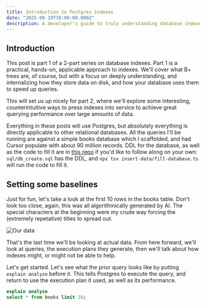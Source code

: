 ```yaml
---
title: Introduction to Postgres indexes
date: "2025-08-19T10:00:00.000Z"
description: A developer's guide to truly understanding database indexes, and how to weild them
---
```


## Introduction

This post is part 1 of a 2-part series on database indexes. Part 1 is a practical, hands-on, applicable approach to indexes. We'll cover what B+ trees are, of course, but with a focus on deeply understanding, and internalizing how they store data on disk, and how your database uses them to speed up queries.

This will set us up nicely for part 2, where we'll explore some interesting, counterintuitive ways to press indexes into service to achieve great querying performance over large amounts of data.

Everything in these posts will use Postgres, but absolutely everything is directly applicable to other relational databases. All the queries I'll be running are against a simple books database which I scaffolded, and had Cursor populate with about 90 million records. DDL for the database, as well as the code to fill it are in [this repo](https://github.com/arackaf/postgres-indexing-post) if you'd like to follow along on your own: `sql/db_create.sql` has the DDL, and `npx tsx insert-data/fill-database.ts` will run the code to fill it.

## Setting some baselines

Just for fun, let's take a look at the first 10 rows in the books table. Don't look too close, again, this was all algorithmically generated by AI. The special characters at the beginning were my crude way forcing the (extremely repetative) titles to spread out.

![Our data](/postgres-indexing-1/img1-data.png)

That's the last time we'll be looking at actual data. From here forward, we'll look at queries, the execution plans they generate, then we'll talk about how indexes might, or might not be able to help.

Let's get started. Let's see what the prior query looks like by putting `explain analyze` before it. This tells Postgres to execute the query, and return to use the execution plan it used, as well as its performance.

```sql
explain analyze
select * from books limit 10;
```
